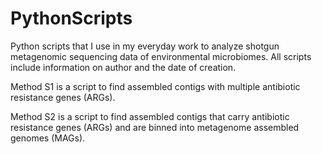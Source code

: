 # PythonScripts

Python scripts that I use in my everyday work to analyze shotgun metagenomic sequencing data of environmental microbiomes.
All scripts include information on author and the date of creation.

Method S1 is a script to find assembled contigs with multiple antibiotic resistance genes (ARGs).

Method S2 is a script to find assembled contigs that carry antibiotic resistance genes (ARGs) and are binned into metagenome assembled genomes (MAGs).
